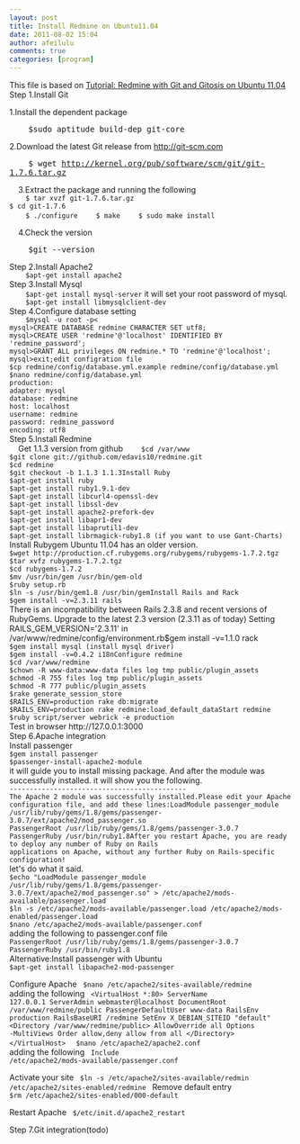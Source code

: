 ```yaml
---
layout: post
title: Install Redmine on Ubuntu11.04
date: 2011-08-02 15:04
author: afeilulu
comments: true
categories: [program]
---
```

This file is based on
<a href="http://www.x2on.de/2011/04/23/tutorial-redmine-with-git-and-gitosis-on-ubuntu-11-04/">Tutorial: Redmine with Git and Gitosis on Ubuntu 11.04</a>
Step 1.Install Git

1.Install the dependent package

<span class="Apple-style-span" style="font-family:monospace;">    $sudo aptitude build-dep git-core</span>

2.Download the latest Git release from http://git-scm.com

<span class="Apple-style-span" style="font-family:monospace;">    $ wget http://kernel.org/pub/software/scm/git/git-1.7.6.tar.gz</span>
<div>    3.Extract the package and running the following<code>
</code>
<div><code>    $ tar xvzf git-1.7.6.tar.gz</code><code>
$ cd git-1.7.6
</code><code>    $ ./configure</code>
<code>    $ make</code>
<code>    $ sudo make install</code></div>
</div>
<div>

    4.Check the version

<span class="Apple-style-span" style="font-family:monospace;">    $git --version</span>

</div>
Step 2.Install Apache2
<div><code>    $apt-get install apache2</code></div>
Step 3.Install Mysql
<div><code>    $apt-get install mysql-server</code>
it will set your root password of mysql.
<code>    $apt-get install libmysqlclient-dev</code></div>
Step 4.Configure database setting
<div><code>    $mysql -u root -p&lt;
mysql&gt;CREATE DATABASE redmine CHARACTER SET utf8;
mysql&gt;CREATE USER 'redmine'@'localhost' IDENTIFIED BY 'redmine_password';
mysql&gt;GRANT ALL privileges ON redmine.* TO 'redmine'@'localhost';
mysql&gt;exit;edit configration file
$cp redmine/config/database.yml.example redmine/config/database.yml
$nano redmine/config/database.yml
production:
adapter: mysql
database: redmine
host: localhost
username: redmine
password: redmine_password
encoding: utf8
</code></div>
Step 5.Install Redmine
<div>    Get 1.1.3 version from github
<code>    $cd /var/www
$git clone git://github.com/edavis10/redmine.git
$cd redmine
$git checkout -b 1.1.3 1.1.3Install Ruby
$apt-get install ruby
$apt-get install ruby1.9.1-dev
$apt-get install libcurl4-openssl-dev
$apt-get install libssl-dev
$apt-get install apache2-prefork-dev
$apt-get install libapr1-dev
$apt-get install libaprutil1-dev
$apt-get install librmagick-ruby1.8 (if you want to use Gant-Charts)</code></div>
<div>Install Rubygem Ubuntu 11.04 has an older version.
<code>
$wget http://production.cf.rubygems.org/rubygems/rubygems-1.7.2.tgz
$tar xvfz rubygems-1.7.2.tgz
$cd rubygems-1.7.2
$mv /usr/bin/gem /usr/bin/gem-old
$ruby setup.rb
$ln -s /usr/bin/gem1.8 /usr/bin/gemInstall Rails and Rack
$gem install -v=2.3.11 rails
</code>
There is an incompatibility between Rails 2.3.8 and recent versions of RubyGems. Upgrade to the latest 2.3 version (2.3.11 as of today)
Setting RAILS_GEM_VERSION='2.3.11' in /var/www/redmine/config/environment.rb$gem install -v=1.1.0 rack
<code>
$gem install mysql (install mysql driver)
$gem install -v=0.4.2 i18nConfigure redmine
$cd /var/www/redmine
$chown -R www-data:www-data files log tmp public/plugin_assets
$chmod -R 755 files log tmp public/plugin_assets
$chmod -R 777 public/plugin_assets
$rake generate_session_store
$RAILS_ENV=production rake db:migrate
$RAILS_ENV=production rake redmine:load_default_dataStart redmine
$ruby script/server webrick -e production
</code>
Test in browser http://127.0.0.1:3000</div>
Step 6.Apache integration
<div>Install passenger
<code>
$gem install passenger
$passenger-install-apache2-module
</code>
it will guide you to install missing package.
And after the module was successfully installed.
it will show you the following.
<code>
--------------------------------------------
The Apache 2 module was successfully installed.Please edit your Apache configuration file, and add these lines:LoadModule passenger_module /usr/lib/ruby/gems/1.8/gems/passenger-3.0.7/ext/apache2/mod_passenger.so
PassengerRoot /usr/lib/ruby/gems/1.8/gems/passenger-3.0.7
PassengerRuby /usr/bin/ruby1.8After you restart Apache, you are ready to deploy any number of Ruby on Rails
applications on Apache, without any further Ruby on Rails-specific
configuration!
</code>let's do what it said.
<code>
$echo "LoadModule passenger_module /usr/lib/ruby/gems/1.8/gems/passenger-3.0.7/ext/apache2/mod_passenger.so" &gt; /etc/apache2/mods-available/passenger.load
$ln -s /etc/apache2/mods-available/passenger.load /etc/apache2/mods-enabled/passenger.load
$nano /etc/apache2/mods-available/passenger.conf
</code>
<div>adding the following to passenger.conf file
<code>
PassengerRoot /usr/lib/ruby/gems/1.8/gems/passenger-3.0.7
PassengerRuby /usr/bin/ruby1.8</code></div>
Alternative:Install passenger with Ubuntu
<code>
$apt-get install libapache2-mod-passenger
</code>

Configure Apache
<code>
$nano /etc/apache2/sites-available/redmine
</code>
adding the following
<code>
&lt;VirtualHost *:80&gt;
ServerName 127.0.0.1
ServerAdmin webmaster@localhost
DocumentRoot /var/www/redmine/public
PassengerDefaultUser www-data
RailsEnv production
RailsBaseURI /redmine
SetEnv X_DEBIAN_SITEID "default"
&lt;Directory /var/www/redmine/public&gt;
AllowOverride all
Options -MultiViews
Order allow,deny
allow from all
&lt;/Directory&gt;
&lt;/VirtualHost&gt;
</code>
<code>
$nano /etc/apache2/apache2.conf
</code>
adding the following
<code>
Include /etc/apache2/mods-available/passenger.conf
</code>

Activate your site
<code>
$ln -s /etc/apache2/sites-available/redmin /etc/apache2/sites-enabled/redmine
</code>
Remove default entry
<code>
$rm /etc/apache2/sites-enabled/000-default
</code>

Restart Apache
<code>
$/etc/init.d/apache2_restart
</code>

</div>
Step 7.Git integration(todo)
